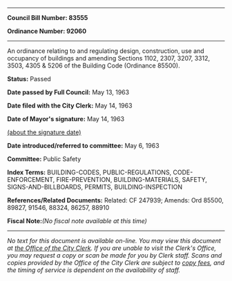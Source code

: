 

********

**Council Bill Number: 83555**
   
**Ordinance Number: 92060**
********

 An ordinance relating to and regulating design, construction, use and occupancy of buildings and amending Sections 1102, 2307, 3207, 3312, 3503, 4305 & 5206 of the Building Code (Ordinance 85500).

**Status:** Passed
   
**Date passed by Full Council:** May 13, 1963
   
**Date filed with the City Clerk:** May 14, 1963
   
**Date of Mayor's signature:** May 14, 1963
   
[(about the signature date)](/~public/approvaldate.htm)
   
   
   
**Date introduced/referred to committee:** May 6, 1963
   
**Committee:** Public Safety
   
   
**Index Terms:** BUILDING-CODES, PUBLIC-REGULATIONS, CODE-ENFORCEMENT, FIRE-PREVENTION, BUILDING-MATERIALS, SAFETY, SIGNS-AND-BILLBOARDS, PERMITS, BUILDING-INSPECTION

**References/Related Documents:** Related: CF 247939; Amends: Ord 85500, 89827, 91546, 88324, 86257, 88910

**Fiscal Note:**_(No fiscal note available at this time)_
********

_No text for this document is available on-line. You may view this document at [the Office of the City Clerk](http://www.seattle.gov/leg/clerk/contactUs.htm). If you are unable to visit the Clerk's Office, you may request a copy or scan be made for you by Clerk staff. Scans and copies provided by the Office of the City Clerk are subject to [copy fees](http://clerk.seattle.gov/~public/clerkfees.htm), and the timing of service is dependent on the availability of staff._

